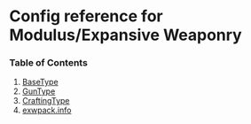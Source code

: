 # Config reference for Modulus/Expansive Weaponry

### Table of Contents
1. [BaseType](/BaseType.md)
2. [GunType](/GunType.md)
3. [CraftingType](/CraftingType.md)
4. [exwpack.info](/exwpackinfo.md)